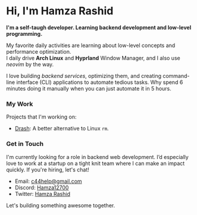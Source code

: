 # Hi, I'm Hamza Rashid
**I'm a self-taugh developer. Learning backend development and low-level programming.**

My favorite daily activities are learning about low-level concepts and performance optimization.<br/>
I daily drive **Arch Linux** and **Hyprland** Window Manager, and I also use *neovim* by the way.

I love building *backend services*, optimizing them, and creating command-line interface (CLI) applications to automate tedious tasks.
Why spend 6 minutes doing it manually when you can just automate it in 5 hours.

### My Work
Projects that I'm working on:

- [Drash](https://github.com/hamza12700/drash): A better alternative to Linux `rm`.

### Get in Touch
I'm currently looking for a role in backend web development. I’d especially love to
work at a startup on a tight knit team where I can make an impact quickly. If
you're hiring, let's chat!

- Email: [c44help@gmail.com](mailto:c44help@gmail.com)
- Discord: [Hamza12700](https://discord.com/users/813002019622879262)
- Twitter: [Hamza Rashid](https://x.com/Hamza_Rash1d)

Let's building something awesome together.
